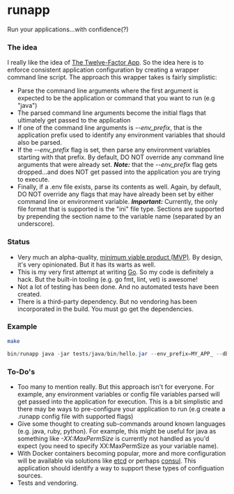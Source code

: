 runapp
======

Run your applications...with confidence(?)

### The idea
I really like the idea of [The Twelve-Factor App](http://12factor.net/). So the idea here is to enforce consistent application configuration 
by creating a wrapper command line script.  The approach this wrapper takes is fairly simplistic:

* Parse the command line arguments where the first argument is expected to be the application or command that you want to run (e.g "java")
* The parsed command line arguments become the initial flags that ultimately get passed to the application
* If one of the command line arguments is *--env_prefix*, that is the application prefix used to identify any environment variables that should also be parsed.
* If the *--env_prefix* flag is set, then parse any environment variables starting with that prefix.  By default, DO NOT override any command line arguments that were already set. ***Note:***
that the *--env_prefix* flag gets dropped...and does NOT get passed into the application you are trying to execute.
* Finally, if a .env file exists, parse its contents as well.  Again, by default, DO NOT override any flags that may have already been set by either command line or environment variable.  ***Important:*** Currently, the only file format that is supported is the "ini" file type.  Sections are supported by prepending the section name to the variable name (separated by an underscore).

### Status
* Very much an alpha-quality, [minimum viable product (MVP)](http://en.wikipedia.org/wiki/Minimum_viable_product).  By design, it's very opinionated.  But it has its warts as well. 
* This is my very first attempt at writing [Go](http://golang.org/). So my code is definitely a hack.  But the built-in tooling (e.g. go fmt, lint, vet) is awesome!
* Not a lot of testing has been done.  And no automated tests have been created.
* There is a third-party dependency. But no vendoring has been incorporated in the build.  You must go get the dependencies.


### Example

```bash
make
```
```java
bin/runapp java -jar tests/java/bin/hello.jar --env_prefix=MY_APP_ --db_user=bart
```

### To-Do's
* Too many to mention really.  But this approach isn't for everyone.  For example, any environment variables or config file variables parsed will get passed into the application for execution.
This is a bit simplistic and there may be ways to pre-configure your application to run (e.g create a .runapp config file with supported flags)
* Give some thought to creating sub-commands around known languages (e.g. java, ruby, python).  For example, this might be useful for java as something like *-XX:MaxPermSize* is currently not handled as you'd expect (you need to specify XX:MaxPermSize as your variable name).
* With Docker containers becoming popular, more and more configuration will be available via solutions like [etcd](https://github.com/coreos/etcd) or perhaps [consul](http://www.consul.io/).  This application should identify a way to support these types of configuation sources.
* Tests and vendoring.
